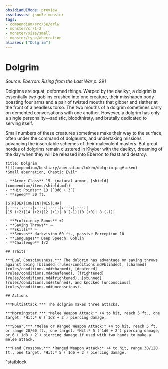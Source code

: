 ```yaml
---
obsidianUIMode: preview
cssclasses: json5e-monster
tags:
- compendium/src/5e/erlw
- monster/cr/1-2
- monster/size/small
- monster/type/aberration
aliases: ["Dolgrim"]
---
```

# Dolgrim
*Source: Eberron: Rising from the Last War p. 291*  

Dolgrims are squat, deformed things. Warped by the daelkyr, a dolgrim is essentially two goblins crushed into one creature, their misshapen body boasting four arms and a pair of twisted mouths that gibber and slather at the front of a headless torso. The two mouths of a dolgrim sometimes carry on demented conversations with one another. However, a dolgrim has only a single personality—sadistic, bloodthirsty, and brutally dedicated to serving itself.

Small numbers of these creatures sometimes make their way to the surface, often under the command of dolgaunts, and undertaking missions advancing the inscrutable schemes of their malevolent masters. But great hordes of dolgrims remain clustered in Khyber with the daelkyr, dreaming of the day when they will be released into Eberron to feast and destroy.

```ad-statblock
title: Dolgrim
![](compendium/bestiary/aberration/token/dolgrim.png#token)
*Small aberration, Chaotic Evil*

- **Armor Class** 15  (natural armor, [shield](compendium/items/shield.md))
- **Hit Points** 13 (`3d6 + 3`)
- **Speed** 30 ft.

|STR|DEX|CON|INT|WIS|CHA|
|:---:|:---:|:---:|:---:|:---:|:---:|
|15 (+2)|14 (+2)|12 (+1)| 8 (-1)|10 (+0)| 8 (-1)|

- **Proficiency Bonus** +2
- **Saving Throws** ⏤
- **Skills** ⏤
- **Senses** darkvision 60 ft., passive Perception 10
- **Languages** Deep Speech, Goblin
- **Challenge** 1/2

## Traits

***Dual Consciousness.*** The dolgrim has advantage on saving throws against being [blinded](rules/conditions.md#blinded), [charmed](rules/conditions.md#charmed), [deafened](rules/conditions.md#deafened), [frightened](rules/conditions.md#frightened), [stunned](rules/conditions.md#stunned), and knocked [unconscious](rules/conditions.md#unconscious).

## Actions

***Multiattack.*** The dolgrim makes three attacks.

***Morningstar.*** *Melee Weapon Attack:* +4 to hit, reach 5 ft., one target. *Hit:* 6 (`1d8 + 2`) piercing damage.

***Spear.*** *Melee or Ranged Weapon Attack:* +4 to hit, reach 5 ft. or range 20/60 ft., one target. *Hit:* 5 (`1d6 + 2`) piercing damage, or 6 (`1d8 + 2`) piercing damage if used with two hands to make a melee attack.

***Hand Crossbow.*** *Ranged Weapon Attack:* +4 to hit, range 30/120 ft., one target. *Hit:* 5 (`1d6 + 2`) piercing damage.
```
^statblock